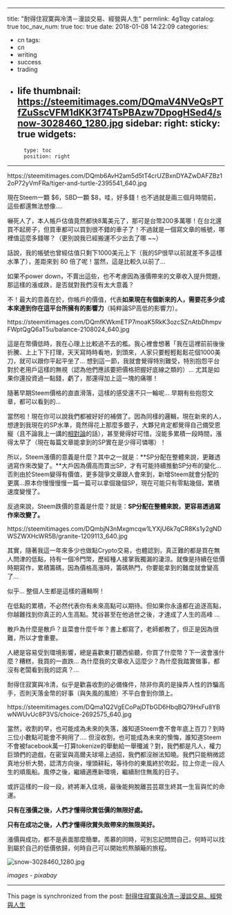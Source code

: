 
---
title: "耐得住寂寞與冷清－漫談交易、經營與人生"
permlink: 4g1lqy
catalog: true
toc_nav_num: true
toc: true
date: 2018-01-08 14:22:09
categories:
- cn
tags:
- cn
- writing
- success
- trading
- life
thumbnail: https://steemitimages.com/DQmaV4NVeQsPTfZuSscVFM1dKK3f74TsPBAzw7DpogHSed4/snow-3028460_1280.jpg
sidebar:
    right:
        sticky: true
widgets:
    -
        type: toc
        position: right
---


<div class='pull-right'>https://steemitimages.com/DQmb6AvH2am5d5tT4crUZBxnDYAZwDAFZBz12oP72yVmFRa/tiger-and-turtle-2395541_640.jpg</div>

現在Steem一顆 $6，SBD一顆 $8，哇，好多錢！也不過就是兩三個月時間前，這些都還無法想像.... 

嚇死人了，本人帳戶估值竟然都快8萬美元了，那可是台幣200多萬哪！在台北還買不起房子，但買車都可以買到很不錯的車子了！不過就是一個寫文章的帳號，哪裡值這麼多錢哪？（更別說我已經搬運不少出去了哪 ~~）

話說，我的帳號也曾經估值只剩下1000美元上下（我的SP很早以前就差不多這樣水準了），差距來到 80 倍了呢！當然，這是比較久以前了...

如果不power down，不賣出這些，也不考慮因為漲價帶來的文章收入提升問題，那這樣的漲或跌，是否就對我們沒有太大意義？

不！最大的意義在於，你帳戶的價值，代表**如果現在有個新來的人，需要花多少成本來達到你在這平台所擁有的影響力**（純粹論SP高低的影響力）。

<div class='pull-right'>https://steemitimages.com/DQmfKWkmETP7moaK5RkK3ozcSZnAtbDhmpvFWptQgQ6aT5u/balance-2108024_640.jpg</div>

這是在幣價低時，我在心理上比較過不去的檻。我心裡會想著「我在這裡前前後後折騰、上上下下打理，天天寫時時看地，到頭來，人家只要輕輕鬆鬆花個1000美刀，就可以跟你平起平坐了... 想到這一節，我就會覺得特別難受，特別抱怨平台對於老用戶這樣的無視（認為他們應該要把價格把握好底線之類的）... 尤其是如果你還投資過一點錢，虧了，那還得加上這一塊的痛哪！

隨著早期Steem價格的直直滑落，這樣的感受還不只一輪呢... 早期有些抱怨文章，都可以看到的...

當然啦！現在你可以說我們都被好好的補償了。因為同樣的邏輯，現在新來的人，想達到我現在的SP水準，竟然得花上那麼多銀子，大夥兒肯定都覺得自己備受恩寵（且不論我上一講的[相對論](https://steemit.com/cn/@deanliu/steem-relativity-of-life)的話），甚至覺得好可惜，沒能多累積一段時間，漲得太早了（現在每篇文章能拿到的SP實在是少得可憐哪）！

所以，Steem漲價的意義是什麼？其中之一就是：**SP分配在整體來說，更難透過寫作來改變了。**大戶因為價高而賣出SP，才有可能持續推動SP分布的變化... 否則由於Steem變得有價值，更多競爭文章跟人會來到，新增Steem就會分配的更廣...原本你慢慢慢慢一篇一篇可以拿個幾個SP，現在可能只有零點幾個，累積速度變慢了。

反過來說，Steem跌價的意義是什麼？就是：**SP分配在整體來說，更容易透過寫作來改變了。** 

<div class='pull-right'>https://steemitimages.com/DQmbjN3nMxgmcqw1LYXjU6k7qCR8Ks1y2gNDWSZWXHcWR5B/granite-1209113_640.jpg</div>

其實，隨著我這一年來多少也做點Crypto交易，也體認到，真正難的都是買在無人問津的低點，持有一個冷門幣，歷經種人接掌我獨漏的淒涼。就像是持續在低價時期寫作，累積籌碼，因為價格高漲時，籌碼熱門，你要能拿到的難度就會變高了... 

似乎... 整個人生都是這樣的邏輯啊！

在低點的累積，不必然代表你有未來高點可以期待。但如果你永遠都在追逐高點，你越難找到你真正的人生高點。梵谷甚至在他過世之後，才達成了人生的高峰 ... 

散戶為什麼是散戶？韭菜會什麼千年？書上都寫了，老師都教了，但正是因為很難，所以才會重要。

人總是容易受到環境影響，總是喜歡東打聽西偷聽，你買了什麼幣？下一波會漲什麼？糟糕，我買的一直跌... 為什麼我的文章收入這麼少？為什麼我踏實做事，都沒有老闆看到我的認真？...

耐得住寂寞與冷清，似乎是歡喜收割的必備條件，除非你真的是操弄人性的詐騙高手，否則天落金幣的好事（與失風的風險）不平白會到你頭上。

<div class='pull-right'>https://steemitimages.com/DQma1Q2VgECoPajDTbGD6HbqBQ79HxFu8YBwNWUvUc8P3VS/choice-2692575_640.jpg</div>

當然，收割的早，也可能成為未來的失落，誰知道Steem會不會年底上百刀？到時三位小數點可能會不夠用了.... 但沒收割，也可能成為未來的懊悔，誰知道Steem不會被facebook萬一打算tokenize的舉動給一舉殲滅？對，我們都是凡人，權力巨頭們的遊戲，在密室與高爾夫球場上過招，我們都沒辦法知曉。我們只能稍微認真地分析大勢，認清方向後，埋頭耕耘，等待你的東風終於吹起，拉上你走一段人生的順風船。風停之後，繼續適應新環境，繼續耐住無風的日子。

或許這樣的一段一段，終將漸入佳境，最後能夠脫離芸芸眾生終其一生盲與忙的命運。

**只有在漲價之後，人們才懂得欣賞低價的無限好處。**

**只有在成功之後，人們才懂得欣賞失敗帶來的無限美好。**

漲價與成功，都不是表面那麼簡單。羨慕的同時，可別忘記問問自己，何時可以找到屬於自己的低價依歸，何時自己可以開始煎熬顛簸的旅程。

![snow-3028460_1280.jpg](https://steemitimages.com/DQmaV4NVeQsPTfZuSscVFM1dKK3f74TsPBAzw7DpogHSed4/snow-3028460_1280.jpg)

*images - pixabay*

- - -

This page is synchronized from the post: [耐得住寂寞與冷清－漫談交易、經營與人生](https://steemit.com/@deanliu/4g1lqy)
